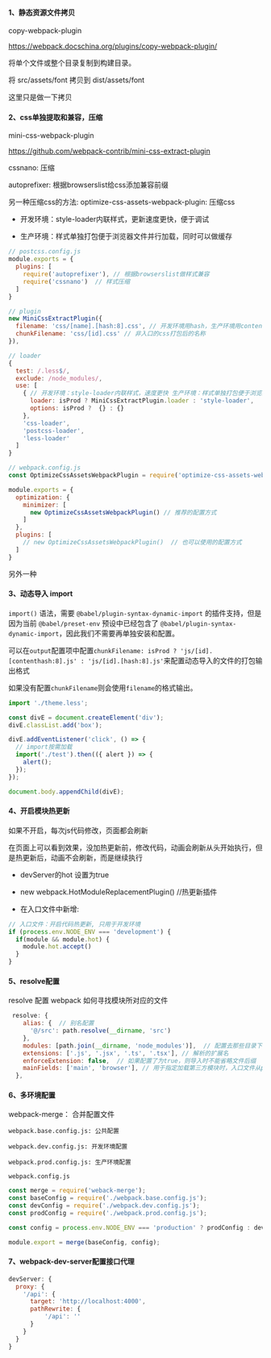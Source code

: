 #### 1、静态资源文件拷贝

copy-webpack-plugin 

https://webpack.docschina.org/plugins/copy-webpack-plugin/

将单个文件或整个目录复制到构建目录。

将 src/assets/font  拷贝到 dist/assets/font

这里只是做一下拷贝


#### 2、css单独提取和兼容，压缩

mini-css-webpack-plugin 

https://github.com/webpack-contrib/mini-css-extract-plugin

cssnano: 压缩

autoprefixer: 根据browserslist给css添加兼容前缀

另一种压缩css的方法: optimize-css-assets-webpack-plugin: 压缩css

* 开发环境：style-loader内联样式，更新速度更快，便于调试

* 生产环境：样式单独打包便于浏览器文件并行加载，同时可以做缓存

~~~js
// postcss.config.js
module.exports = {
  plugins: [
    require('autoprefixer'), // 根据browserslist做样式兼容
    require('cssnano')  // 样式压缩
  ]
}
~~~

~~~js
// plugin
new MiniCssExtractPlugin({
  filename: 'css/[name].[hash:8].css', // 开发环境用hash，生产环境用contenthash
  chunkFilename: 'css/[id].css' // 非入口的css打包后的名称
}),

// loader
{
  test: /.less$/,
  exclude: /node_modules/,
  use: [
    { // 开发环境：style-loader内联样式，速度更快 生产环境：样式单独打包便于浏览器文件并行加载
      loader: isProd ? MiniCssExtractPlugin.loader : 'style-loader', 
      options: isProd ?  {} : {}
    },
    'css-loader',
    'postcss-loader',
    'less-loader'
  ]
}
~~~

~~~js
// webpack.config.js
const OptimizeCssAssetsWebpackPlugin = require('optimize-css-assets-webpack-plugin')

module.exports = {
  optimization: {
    minimizer: [
      new OptimizeCssAssetsWebpackPlugin() // 推荐的配置方式
    ]
  },
  plugins: [
    // new OptimizeCssAssetsWebpackPlugin()  // 也可以使用的配置方式
  ]
}
~~~

另外一种

#### 3、动态导入 import

`import()` 语法，需要 `@babel/plugin-syntax-dynamic-import` 的插件支持，但是因为当前 `@babel/preset-env` 预设中已经包含了 `@babel/plugin-syntax-dynamic-import`，因此我们不需要再单独安装和配置。


可以在`output`配置项中配置`chunkFilename: isProd ? 'js/[id].[contenthash:8].js' : 'js/[id].[hash:8].js'`来配置动态导入的文件的打包输出格式

如果没有配置`chunkFilename`则会使用`filename`的格式输出。

~~~js
import './theme.less';

const divE = document.createElement('div');
divE.classList.add('box');

divE.addEventListener('click', () => {
  // import按需加载
  import('./test').then(({ alert }) => {
    alert();
  });
});

document.body.appendChild(divE);
~~~

#### 4、开启模块热更新

如果不开启，每次js代码修改，页面都会刷新

在页面上可以看到效果，没加热更新前，修改代码，动画会刷新从头开始执行，但是热更新后，动画不会刷新，而是继续执行

* devServer的hot 设置为true

* new webpack.HotModuleReplacementPlugin() //热更新插件

* 在入口文件中新增:

~~~js
// 入口文件：开启代码热更新, 只用于开发环境
if (process.env.NODE_ENV === 'development') {
  if(module && module.hot) {
    module.hot.accept()
  }  
}
~~~

#### 5、resolve配置

resolve 配置 webpack 如何寻找模块所对应的文件

~~~js
 resolve: {
    alias: {  // 别名配置
      '@/src': path.resolve(__dirname, 'src')
    },
    modules: [path.join(__dirname, 'node_modules')],  // 配置去那些目录下寻找第三方模块
    extensions: ['.js', '.jsx', '.ts', '.tsx'], // 解析的扩展名
    enforceExtension: false,  // 如果配置了为true，则导入时不能省略文件后缀
    mainFields: ['main', 'browser'], // 用于指定加载第三方模块时，入口文件从package.json的那个字段找, 一般为main
  },
~~~

#### 6、多环境配置

webpack-merge： 合并配置文件

`webpack.base.config.js: 公共配置`

`webpack.dev.config.js: 开发环境配置`

`webpack.prod.config.js: 生产环境配置`

`webpack.config.js`

~~~js
const merge = require('weback-merge');
const baseConfig = require('./webpack.base.config.js');
const devConfig = require('./webpack.dev.config.js');
const prodConfig = require('./webpack.prod.config.js');

const config = process.env.NODE_ENV === 'production' ? prodConfig : devConfig;

module.export = merge(baseConfig, config);
~~~

#### 7、webpack-dev-server配置接口代理

~~~js
devServer: {
  proxy: {
    '/api': {
      target: 'http://localhost:4000',
      pathRewrite: {
          '/api': ''
      }
    }
  }
}
~~~
